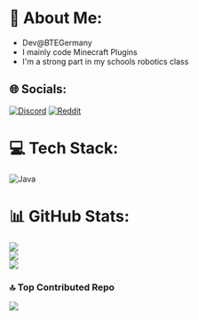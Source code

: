 # 💫 About Me:
- Dev@BTEGermany
- I mainly code Minecraft Plugins
- I'm a strong part in my schools robotics class

## 🌐 Socials:
[![Discord](https://img.shields.io/badge/Discord-%237289DA.svg?logo=discord&logoColor=white)](https://discord.gg/realmorgon) [![Reddit](https://img.shields.io/badge/Reddit-%23FF4500.svg?logo=Reddit&logoColor=white)](https://reddit.com/user/realMorgon) 

# 💻 Tech Stack:
![Java](https://img.shields.io/badge/java-%23ED8B00.svg?style=for-the-badge&logo=openjdk&logoColor=white)
# 📊 GitHub Stats:
![](https://github-readme-stats.vercel.app/api?username=realMorgon&theme=nightowl&hide_border=false&include_all_commits=true&count_private=true)<br/>
![](https://nirzak-streak-stats.vercel.app/?user=realMorgon&theme=nightowl&hide_border=false)<br/>
![](https://github-readme-stats.vercel.app/api/top-langs/?username=realMorgon&theme=nightowl&hide_border=false&include_all_commits=true&count_private=true&layout=compact)

### 🔝 Top Contributed Repo
![](https://github-contributor-stats.vercel.app/api?username=realMorgon&limit=5&theme=nightowl&combine_all_yearly_contributions=true)

<!-- Proudly created with GPRM ( https://gprm.itsvg.in ) -->
